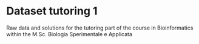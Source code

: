 # Dataset tutoring 1

Raw data and solutions for the tutoring part of the course in Bioinformatics within the M.Sc. Biologia Sperimentale e Applicata
